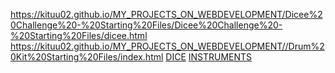 https://kituu02.github.io/MY_PROJECTS_ON_WEBDEVELOPMENT/Dicee%20Challenge%20-%20Starting%20Files/Dicee%20Challenge%20-%20Starting%20Files/dicee.html
https://kituu02.github.io/MY_PROJECTS_ON_WEBDEVELOPMENT//Drum%20Kit%20Starting%20Files/index.html
<a href="https://kituu02.github.io/MY_PROJECTS_ON_WEBDEVELOPMENT/Dicee%20Challenge%20-%20Starting%20Files/Dicee%20Challenge%20-%20Starting%20Files/dicee.html">DICE</a>
<a href="https://kituu02.github.io/MY_PROJECTS_ON_WEBDEVELOPMENT//Drum%20Kit%20Starting%20Files/index.html">INSTRUMENTS</a>
<a href="https://kituu02.github.io/MY_PROJECTS_ON_WEBDEVELOPMENT/practise1/index.html"></a>
